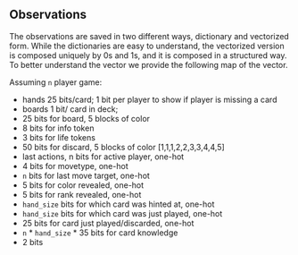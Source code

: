 ## Observations
The observations are saved in two different ways, dictionary and vectorized form. While the dictionaries are easy to understand, the vectorized version is composed uniquely by 0s and 1s, and it is composed in a structured way. To better understand the vector we provide the following map of the vector.

Assuming `n` player game:
- hands 25 bits/card; 1 bit per player to show if player is missing a card
- boards 1 bit/ card in deck;
- 25 bits for board, 5 blocks of color
- 8 bits for info token
- 3 bits for life tokens
- 50 bits for discard, 5 blocks of color [1,1,1,2,2,3,3,4,4,5]
- last actions, n bits for active player, one-hot
- 4 bits for movetype, one-hot
- `n` bits for last move target, one-hot
- 5 bits for color revealed, one-hot
- 5 bits for rank revealed, one-hot
- `hand_size` bits for which card was hinted at, one-hot
- `hand_size` bits for which card was just played, one-hot
- 25 bits for card just played/discarded, one-hot
- `n` * `hand_size` * 35 bits for card knowledge
- 2 bits
